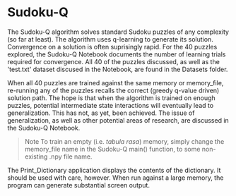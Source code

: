 # Sudoku-Q

The Sudoku-Q algorithm solves standard Sudoku puzzles of any complexity (so far at least). The algorithm uses q-learning to generate its solution. Convergence on a solution is often suprisingly rapid. For the 40 puzzles explored, the Sudoku-Q Notebook documents the number of learning trials required for convergence.  All 40 of the puzzles discussed, as well as the 'test.txt' dataset discused in the Notebook, are found in the Datasets folder.

When all 40 puzzles are trained against the same memory or memory_file, re-running any of the puzzles recalls the correct (greedy q-value driven) solution path. The hope is that when the algorithm is trained on enough puzzles, potential intermediate state interactions will eventually lead to generalization. This has not, as yet, been achieved. The issue of generalization, as well as other potential areas of research, are discussed in the Sudoku-Q Notebook.

>Note To train an empty (i.e. *tabula rasa*) memory, simply change the memory_file name in the Sudoku-Q main() function, to some non-existing .npy file name.

The Print_Dictionary application displays the contents of the dictionary. It should be used with care, however. When run against a large memory, the program can generate substantial screen output.
